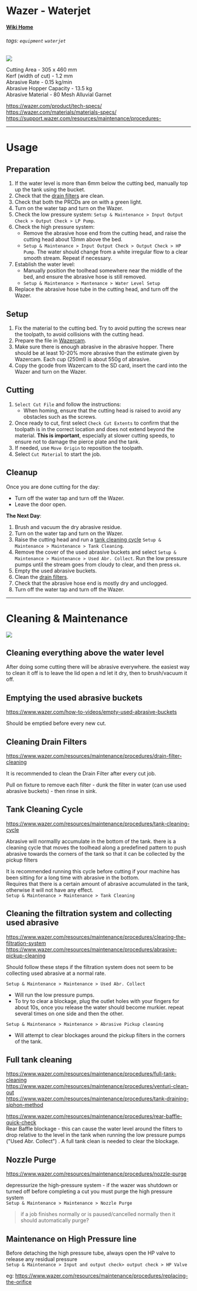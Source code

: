 # Wazer - Waterjet

**[Wiki Home](https://hackmd.io/@fablabedp/home)**

###### tags: `equipment` `waterjet`

![](https://i.shgcdn.com/6a05dcdc-e72a-4ebd-a6f5-b00e3988d401/-/format/auto/-/preview/3000x3000/-/quality/lighter/)

Cutting Area - 305 x 460 mm  
Kerf (width of cut) - 1.2 mm  
Abrasive Rate - 0.15 kg/min  
Abrasive Hopper Capacity - 13.5 kg  
Abrasive Material - 80 Mesh Alluvial Garnet  

https://wazer.com/product/tech-specs/  
https://wazer.com/materials/materials-specs/  
https://support.wazer.com/resources/maintenance/procedures-  

---

# Usage

## Preparation

1. If the water level is more than 6mm below the cutting bed, manually top up the tank using the bucket.
2. Check that the [drain filters](#cleaning-drain-filters) are clean.
3. Check that both the PRCDs are on with a green light.
4. Turn on the water tap and turn on the Wazer.
5. Check the low pressure system: `Setup & Maintenance > Input Output Check > Output Check > LP Pump`.
6. Check the high pressure system:
    - Remove the abrasive hose end from the cutting head, and raise the cutting head about 13mm above the bed.
    - `Setup & Maintenance > Input Output Check > Output Check > HP Pump`.  The water should change from a white irregular flow to a clear smooth stream.  Repeat if necessary.
7. Establish the water level:
    - Manually position the toolhead somewhere near the middle of the bed, and ensure the abrasive hose is still removed.
    - `Setup & Maintenance > Mantenance > Water Level Setup`
8. Replace the abrasive hose tube in the cutting head, and turn off the Wazer.

## Setup

1. Fix the material to the cutting bed. Try to avoid putting the screws near the toolpath, to avoid collisions with the cutting head.
2. Prepare the file in [Wazercam](https://wam.wazer.com/).
3. Make sure there is enough abrasive in the abrasive hopper.  There should be at least 10-20% more abrasive than the estimate given by Wazercam.  Each cup (250ml) is about 550g of abrasive.
4. Copy the gcode from Wazercam to the SD card, insert the card into the Wazer and turn on the Wazer.

## Cutting

1. `Select Cut File` and follow the instructions:
    - When homing, ensure that the cutting head is raised to avoid any obstacles such as the screws.
2. Once ready to cut, first select `Check Cut Extents` to confirm that the toolpath is in the correct location and does not extend beyond the material.  **This is important**, especially at slower cutting speeds, to ensure not to damage the pierce plate and the tank.
3. If needed, use `Move Origin` to reposition the toolpath.
4. Select `Cut Material` to start the job.

## Cleanup

Once you are done cutting for the day:
 - Turn off the water tap and turn off the Wazer.
 - Leave the door open.

**The Next Day**:
1. Brush and vacuum the dry abrasive residue.
4. Turn on the water tap and turn on the Wazer.
3. Raise the cutting head and run a [tank cleaning cycle](#Tank-Cleaning-Cycle) `Setup & Maintenance > Maintenance > Tank Cleaning`.
4. Remove the cover of the used abrasive buckets and select `Setup & Maintenance > Maintenance > Used Abr. Collect`.  Run the low pressure pumps until the stream goes from cloudy to clear, and then press `ok`.
5. Empty the used abrasive buckets.
6. Clean the [drain filters](#Cleaning-Drain-Filters).
7. Check that the abrasive hose end is mostly dry and unclogged.
4. Turn off the water tap and turn off the Wazer.

---

# Cleaning & Maintenance

![](https://github.com/fablabedp/fablabedp-wiki/raw/main/equipment/images/wazer_low_pressure_system.png)


## Cleaning everything above the water level

After doing some cutting there will be abrasive everywhere. the easiest way to clean it off is to leave the lid open a nd let it dry, then to brush/vacuum it off.

## Emptying the used abrasive buckets
https://www.wazer.com/how-to-videos/empty-used-abrasive-buckets

Should be emptied before every new cut.

## Cleaning Drain Filters
https://www.wazer.com/resources/maintenance/procedures/drain-filter-cleaning

It is recommended to clean the Drain Filter after every cut job.

Pull on fixture to remove each filter - dunk the filter in water (can use used abrasive buckets) - then rinse in sink.

## Tank Cleaning Cycle
https://www.wazer.com/resources/maintenance/procedures/tank-cleaning-cycle

Abrasive will normallly accumulate in the bottom of the tank.  there is a cleaning cycle that moves the toolhead along a predefined pattern to push abrasive towards the corners of the tank so that it can be collected by the pickup filters

It is recommended running this cycle before cutting if your machine has been sitting for a long time with abrasive in the bottom.  
Requires that there is a certain amount of abrasive accumulated in the tank, otherwise it will not have any effect.  
`Setup & Maintenance > Maintenance > Tank Cleaning`

## Cleaning the filtration system and collecting used abrasive
https://www.wazer.com/resources/maintenance/procedures/clearing-the-filtration-system  
https://www.wazer.com/resources/maintenance/procedures/abrasive-pickup-cleaning  

Should follow these steps if the filtration system does not seem to be collecting used abrasive at a normal rate.

`Setup & Maintenance > Maintenance > Used Abr. Collect`
 - Will run the low pressure pumps.
 - To try to clear a blockage, plug the outlet holes with your fingers for about 10s, once you release the water should become murkier.  repeat several times on one side and then the other.

`Setup & Maintenance > Maintenance > Abrasive Pickup cleaning`
- Will attempt to clear blockages around the pickup filters in the corners of the tank.

## Full tank cleaning

https://www.wazer.com/resources/maintenance/procedures/full-tank-cleaning  
https://www.wazer.com/resources/maintenance/procedures/venturi-clean-out  
https://www.wazer.com/resources/maintenance/procedures/tank-draining-siphon-method

https://www.wazer.com/resources/maintenance/procedures/rear-baffle-quick-check  
Rear Baffle blockage - this can cause the water level around the filters to drop relative to the level in the tank when running the low pressure pumps ("Used Abr. Collect") .  A full tank clean is needed to clear the blockage.

## Nozzle Purge
https://www.wazer.com/resources/maintenance/procedures/nozzle-purge

depressurize the high-pressure system - if the wazer was shutdown or turned off before completing a cut you must purge the high pressure system  
`Setup & Maintenance > Maintenance > Nozzle Purge`

> if a job finishes normally or is paused/cancelled normally then it should automatically purge?

## Maintenance on High Pressure line

Before detaching the high pressure tube, always open the HP valve to release any residual pressure  
`Setup & Maintenance > Input and output check> output check > HP Valve`

eg: https://www.wazer.com/resources/maintenance/procedures/replacing-the-orifice